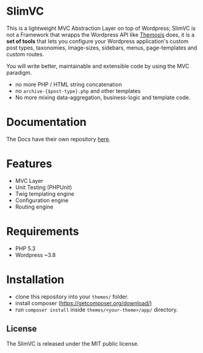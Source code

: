 # SlimVC
This is a lightweight MVC Abstraction Layer on top of Wordpress; SlimVC is not a Framework that wrapps the Wordpress API like [Themosis](http://www.themosis.com) does, it is a **set of tools** that lets you configure your Wordpress application's custom post types, taxonomies, image-sizes, sidebars, menus, page-templates and custom routes.

You will write better, maintainable and extensible code by using the MVC paradigm.
- no more PHP / HTML string concatenation
- no `archive-{$post-type}.php` and other templates
- No more mixing data-aggregation, business-logic and template code.

# Documentation
The Docs have their own repository [here](https://github.com/moolen/SlimVC-documentation).

# Features
- MVC Layer
- Unit Testing (PHPUnit)
- Twig templating engine
- Configuration engine
- Routing engine

# Requirements
- PHP 5.3
- Wordpress ~3.8

# Installation
- clone this repository into your `themes/` folder.
- install composer (https://getcomposer.org/download/) 
- run `composer install` inside `themes/<your-theme>/app/` directory.

## License

The SlimVC is released under the MIT public license.